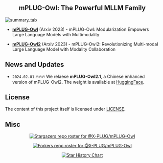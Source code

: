 <div align="center">

<h2>mPLUG-Owl: The Powerful MLLM Family</h2>

</div>

![summary_tab](https://z1.ax1x.com/2023/11/03/piM1rGQ.md.png)


- [**mPLUG-Owl**](mPLUG-Owl) (Arxiv 2023) - mPLUG-Owl: Modularization Empowers Large Language Models with Multimodality

- [**mPLUG-Owl2**](mPLUG-Owl2) (Arxiv 2023) - mPLUG-Owl2: Revolutionizing Multi-modal Large Language Model with Modality Collaboration

## News and Updates
* ```2024.02.01``` 🔥🔥🔥 We relaese **mPLUG-Owl2.1**, a Chinese enhanced version of mPLUG-Owl2. The weight is available at [HuggingFace](https://huggingface.co/Mizukiluke/mplug_owl_2_1).

## License

The content of this project itself is licensed under [LICENSE](LICENSE).


## Misc

<div align="center">

[![Stargazers repo roster for @X-PLUG/mPLUG-Owl](https://reporoster.com/stars/X-PLUG/mPLUG-Owl)](https://github.com/X-PLUG/mPLUG-Owl/stargazers)

[![Forkers repo roster for @X-PLUG/mPLUG-Owl](https://reporoster.com/forks/X-PLUG/mPLUG-Owl)](https://github.com/X-PLUG/mPLUG-Owl/network/members)

[![Star History Chart](https://api.star-history.com/svg?repos=X-PLUG/mPLUG-Owl&type=Date)](https://star-history.com/#X-PLUG/mPLUG-Owl&Date)

</div>